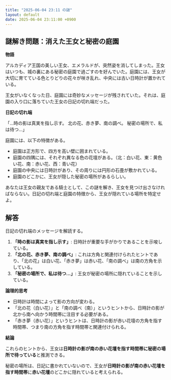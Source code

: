 ```yaml
---
title: "2025-06-04 23:11 の謎"
layout: default
date: 2025-06-04 23:11:00 +0900
---
```

## 謎解き問題：消えた王女と秘密の庭園

**物語**

アルカディア王国の美しい王女、エメラルドが、突然姿を消してしまった。王女はいつも、城の裏にある秘密の庭園で過ごすのを好んでいた。庭園には、王女が大切に育てている色とりどりの花々が咲き乱れ、中央には古い日時計が置かれている。

王女がいなくなった日、庭園には奇妙なメッセージが残されていた。それは、庭園の入り口に落ちていた王女の日記の切れ端だった。

**日記の切れ端**

「...時の影は真実を指し示す。
  北の花、赤き夢、南の調べ。
  秘密の場所で、私は待つ...」

庭園には、以下の特徴がある。

*   庭園は正方形で、四方を高い壁に囲まれている。
*   庭園の四隅には、それぞれ異なる色の花壇がある。（北：白い花、東：黄色い花、南：赤い花、西：青い花）
*   庭園の中央には日時計があり、その周りには円形の石畳が敷かれている。
*   庭園のどこかに、王女が隠した秘密の場所があるらしい。

あなたは王女の親友である騎士として、この謎を解き、王女を見つけ出さなければならない。日記の切れ端と庭園の特徴から、王女が隠れている場所を特定せよ。

## 解答

日記の切れ端のメッセージを解読する。

1.  **「時の影は真実を指し示す」**: 日時計が重要な手がかりであることを示唆している。
2.  **「北の花、赤き夢、南の調べ」**: これは方角と関連付けられたヒントであり、「北の花」は白い花、「赤き夢」は赤い花、「南の調べ」は南の方角を示している。
3.  **「秘密の場所で、私は待つ...」**: 王女が秘密の場所に隠れていることを示している。

**論理的思考**

*   日時計は時間によって影の方向が変わる。
*   「北の花（白い花）」と「南の調べ（南）」というヒントから、日時計の影が北から南へ向かう時間帯に注目する必要がある。
*   「赤き夢（赤い花）」というヒントは、日時計の影が赤い花壇の方角を指す時間帯、つまり南の方角を指す時間帯と関連付けられる。

**結論**

これらのヒントから、王女は**日時計の影が南の赤い花壇を指す時間帯に秘密の場所で待っている**と推測できる。

秘密の場所は、日記に書かれていないので、王女が**日時計の影が南の赤い花壇を指す時間帯**に**赤い花壇**のどこかに隠れていると考えられる。
